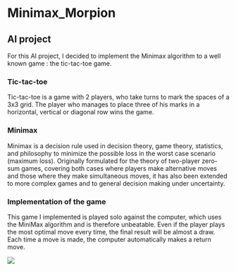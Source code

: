 # Minimax_Morpion

## AI project

For this AI project, I decided to implement the Minimax algorithm to a well known game : the tic-tac-toe game.

### Tic-tac-toe
Tic-tac-toe is a game with 2 players, who take turns to mark the spaces of a 3x3 grid. The player who manages to place three of his marks in a horizontal, vertical or diagonal row wins the game.

### Minimax

Minimax is a decision rule used in decision theory, game theory, statistics, and philosophy to minimize the possible loss in the worst case scenario (maximum loss). Originally formulated for the theory of two-player zero-sum games, covering both cases where players make alternative moves and those where they make simultaneous moves, it has also been extended to more complex games and to general decision making under uncertainty.

### Implementation of the game

This game I implemented is played solo against the computer, which uses the MiniMax algorithm and is therefore unbeatable. Even if the player plays the most optimal move every time, the final result will be almost a draw. Each time a move is made, the computer automatically makes a return move. 


![](Minimax-Game.gif)
